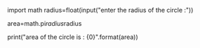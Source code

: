 
import math
radius=float(input("enter the radius of the circle :"))

area=math.pi*radius*radius

print("area of the circle is : {0}".format(area))



